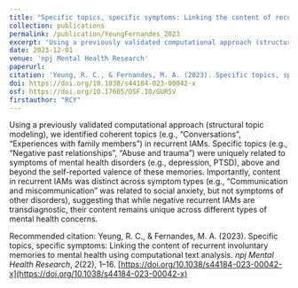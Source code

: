 ```yaml
---
title: "Specific topics, specific symptoms: Linking the content of recurrent involuntary memories to mental health using computational text analysis"
collection: publications
permalink: /publication/YeungFernandes_2023
excerpt: 'Using a previously validated computational approach (structural topic modeling), we identified coherent topics (e.g., “Conversations”, “Experiences with family members”) in recurrent IAMs. Specific topics (e.g., “Negative past relationships”, “Abuse and trauma”) were uniquely related to symptoms of mental health disorders (e.g., depression, PTSD), above and beyond the self-reported valence of these memories. Importantly, content in recurrent IAMs was distinct across symptom types (e.g., “Communication and miscommunication” was related to social anxiety, but not symptoms of other disorders), suggesting that while negative recurrent IAMs are transdiagnostic, their content remains unique across different types of mental health concerns.'
date: 2023-12-01
venue: 'npj Mental Health Research'
paperurl: 
citation: 'Yeung, R. C., & Fernandes, M. A. (2023). Specific topics, specific symptoms: Linking the content of recurrent involuntary memories to mental health using computational text analysis. <i>npj Mental Health Research</i>, <i>2</i>(22), 1–16. https://doi.org/10.1038/s44184-023-00042-x'
doi: https://doi.org/10.1038/s44184-023-00042-x
osf: https://doi.org/10.17605/OSF.IO/GUR5V
firstauthor: "RCY"
---
```

Using a previously validated computational approach (structural topic modeling), we identified coherent topics (e.g., “Conversations”, “Experiences with family members”) in recurrent IAMs. Specific topics (e.g., “Negative past relationships”, “Abuse and trauma”) were uniquely related to symptoms of mental health disorders (e.g., depression, PTSD), above and beyond the self-reported valence of these memories. Importantly, content in recurrent IAMs was distinct across symptom types (e.g., “Communication and miscommunication” was related to social anxiety, but not symptoms of other disorders), suggesting that while negative recurrent IAMs are transdiagnostic, their content remains unique across different types of mental health concerns.

Recommended citation: Yeung, R. C., & Fernandes, M. A. (2023). Specific topics, specific symptoms: Linking the content of recurrent involuntary memories to mental health using computational text analysis. *npj Mental Health Research*, *2*(22), 1–16. [https://doi.org/10.1038/s44184-023-00042-x](https://doi.org/10.1038/s44184-023-00042-x)